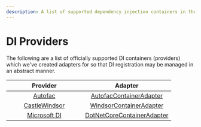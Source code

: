 ```yaml
---
description: A list of supported dependency injection containers in the RCommon framework.
---
```


# DI Providers

The following are a list of officially supported DI containers (providers) which we've created adapters for so that DI registration may be managed in an abstract manner.&#x20;

<table><thead><tr><th width="187" align="center">Provider</th><th align="center">Adapter</th></tr></thead><tbody><tr><td align="center"><a href="https://autofac.org/">Autofac</a></td><td align="center"><a href="autofac.md">AutofacContainerAdapter</a></td></tr><tr><td align="center"><a href="http://www.castleproject.org/projects/windsor/">CastleWindsor</a></td><td align="center"><a href="castlewindsor.md">WindsorContainerAdapter</a></td></tr><tr><td align="center"><a href="https://docs.microsoft.com/en-us/dotnet/core/extensions/dependency-injection">Microsoft DI</a></td><td align="center"><a href="microsoft.md">DotNetCoreContainerAdapter</a></td></tr></tbody></table>
